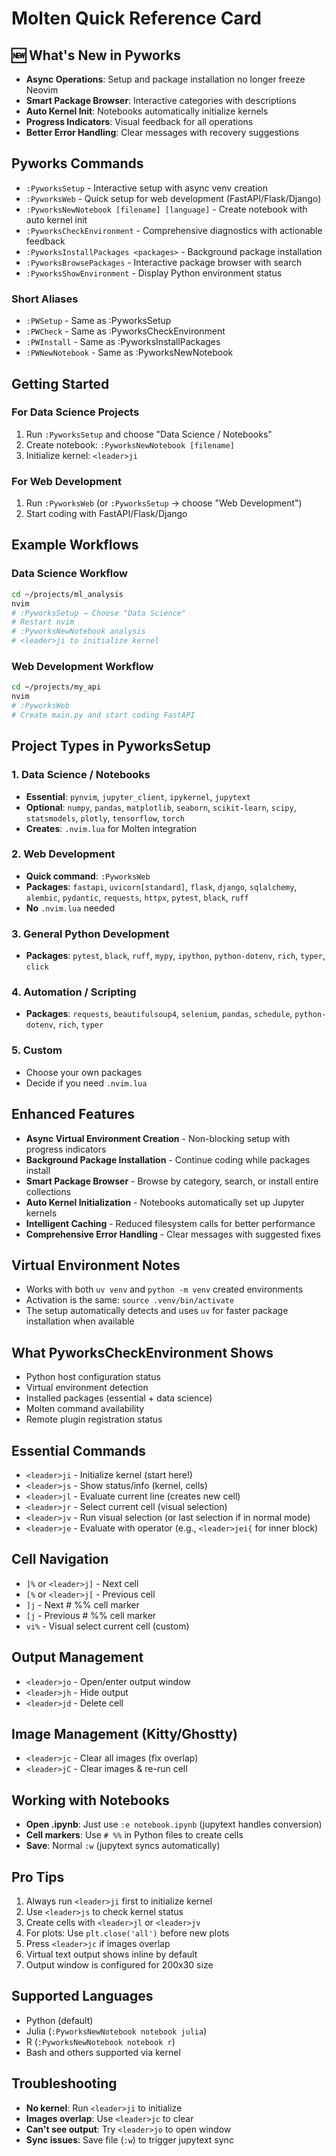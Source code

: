 # Molten Quick Reference Card

## 🆕 What's New in Pyworks

- **Async Operations**: Setup and package installation no longer freeze Neovim
- **Smart Package Browser**: Interactive categories with descriptions
- **Auto Kernel Init**: Notebooks automatically initialize kernels
- **Progress Indicators**: Visual feedback for all operations
- **Better Error Handling**: Clear messages with recovery suggestions

## Pyworks Commands

- `:PyworksSetup` - Interactive setup with async venv creation
- `:PyworksWeb` - Quick setup for web development (FastAPI/Flask/Django)
- `:PyworksNewNotebook [filename] [language]` - Create notebook with auto kernel init
- `:PyworksCheckEnvironment` - Comprehensive diagnostics with actionable feedback
- `:PyworksInstallPackages <packages>` - Background package installation
- `:PyworksBrowsePackages` - Interactive package browser with search
- `:PyworksShowEnvironment` - Display Python environment status

### Short Aliases

- `:PWSetup` - Same as :PyworksSetup
- `:PWCheck` - Same as :PyworksCheckEnvironment
- `:PWInstall` - Same as :PyworksInstallPackages
- `:PWNewNotebook` - Same as :PyworksNewNotebook

## Getting Started

### For Data Science Projects

1. Run `:PyworksSetup` and choose "Data Science / Notebooks"
2. Create notebook: `:PyworksNewNotebook [filename]`
3. Initialize kernel: `<leader>ji`

### For Web Development

1. Run `:PyworksWeb` (or `:PyworksSetup` → choose "Web Development")
2. Start coding with FastAPI/Flask/Django

## Example Workflows

### Data Science Workflow

```bash
cd ~/projects/ml_analysis
nvim
# :PyworksSetup → Choose "Data Science"
# Restart nvim
# :PyworksNewNotebook analysis
# <leader>ji to initialize kernel
```

### Web Development Workflow

```bash
cd ~/projects/my_api
nvim
# :PyworksWeb
# Create main.py and start coding FastAPI
```

## Project Types in PyworksSetup

### 1. Data Science / Notebooks

- **Essential**: `pynvim`, `jupyter_client`, `ipykernel`, `jupytext`
- **Optional**: `numpy`, `pandas`, `matplotlib`, `seaborn`, `scikit-learn`, `scipy`, `statsmodels`, `plotly`, `tensorflow`, `torch`
- **Creates**: `.nvim.lua` for Molten integration

### 2. Web Development

- **Quick command**: `:PyworksWeb`
- **Packages**: `fastapi`, `uvicorn[standard]`, `flask`, `django`, `sqlalchemy`, `alembic`, `pydantic`, `requests`, `httpx`, `pytest`, `black`, `ruff`
- **No** `.nvim.lua` needed

### 3. General Python Development

- **Packages**: `pytest`, `black`, `ruff`, `mypy`, `ipython`, `python-dotenv`, `rich`, `typer`, `click`

### 4. Automation / Scripting

- **Packages**: `requests`, `beautifulsoup4`, `selenium`, `pandas`, `schedule`, `python-dotenv`, `rich`, `typer`

### 5. Custom

- Choose your own packages
- Decide if you need `.nvim.lua`

## Enhanced Features

- **Async Virtual Environment Creation** - Non-blocking setup with progress indicators
- **Background Package Installation** - Continue coding while packages install
- **Smart Package Browser** - Browse by category, search, or install entire collections
- **Auto Kernel Initialization** - Notebooks automatically set up Jupyter kernels
- **Intelligent Caching** - Reduced filesystem calls for better performance
- **Comprehensive Error Handling** - Clear messages with suggested fixes

## Virtual Environment Notes

- Works with both `uv venv` and `python -m venv` created environments
- Activation is the same: `source .venv/bin/activate`
- The setup automatically detects and uses `uv` for faster package installation when available

## What PyworksCheckEnvironment Shows

- Python host configuration status
- Virtual environment detection
- Installed packages (essential + data science)
- Molten command availability
- Remote plugin registration status

## Essential Commands

- `<leader>ji` - Initialize kernel (start here!)
- `<leader>js` - Show status/info (kernel, cells)
- `<leader>jl` - Evaluate current line (creates new cell)
- `<leader>jr` - Select current cell (visual selection)
- `<leader>jv` - Run visual selection (or last selection if in normal mode)
- `<leader>je` - Evaluate with operator (e.g., `<leader>jei{` for inner block)

## Cell Navigation

- `]%` or `<leader>j]` - Next cell
- `[%` or `<leader>j[` - Previous cell
- `]j` - Next # %% cell marker
- `[j` - Previous # %% cell marker
- `vi%` - Visual select current cell (custom)

## Output Management

- `<leader>jo` - Open/enter output window
- `<leader>jh` - Hide output
- `<leader>jd` - Delete cell

## Image Management (Kitty/Ghostty)

- `<leader>jc` - Clear all images (fix overlap)
- `<leader>jC` - Clear images & re-run cell

## Working with Notebooks

- **Open .ipynb**: Just use `:e notebook.ipynb` (jupytext handles conversion)
- **Cell markers**: Use `# %%` in Python files to create cells
- **Save**: Normal `:w` (jupytext syncs automatically)

## Pro Tips

1. Always run `<leader>ji` first to initialize kernel
2. Use `<leader>js` to check kernel status
3. Create cells with `<leader>jl` or `<leader>jv`
4. For plots: Use `plt.close('all')` before new plots
5. Press `<leader>jc` if images overlap
6. Virtual text output shows inline by default
7. Output window is configured for 200x30 size

## Supported Languages

- Python (default)
- Julia (`:PyworksNewNotebook notebook julia`)
- R (`:PyworksNewNotebook notebook r`)
- Bash and others supported via kernel

## Troubleshooting

- **No kernel**: Run `<leader>ji` to initialize
- **Images overlap**: Use `<leader>jc` to clear
- **Can't see output**: Try `<leader>jo` to open window
- **Sync issues**: Save file (`:w`) to trigger jupytext sync
